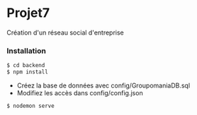 # Projet7
Création d'un réseau social d'entreprise

### Installation

```sh
$ cd backend
$ npm install 
```
- Créez la base de données avec config/GroupomaniaDB.sql
- Modifiez les accès dans config/config.json 
 
```sh
$ nodemon serve
```
